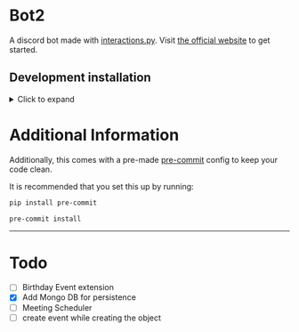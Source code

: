 # Bot2

A discord bot made with [interactions.py](https://github.com/interactions-py/interactions.py).
Visit [the official website](https://interactions-py.github.io/interactions.py/) to get started.

## Development installation

<details>
<summary>Click to expand</summary>

### Mongodb

You can either use a local mongodb instance or use mongodb atlas.

#### Local

1. Install mongodb on your machine ([Windows](https://docs.mongodb.com/manual/tutorial/install-mongodb-on-windows/),
   [Mac](https://docs.mongodb.com/manual/tutorial/install-mongodb-on-os-x/),
   [Linux](https://docs.mongodb.com/manual/administration/install-on-linux/))
2. Create a database called `bot2`

### Python

0. Clone this repository and, if needed, check out the appropriate feature branch.

0.1. You will need your own Discord bot account with a token. See [here](https://interactions-py.github.io/interactions.py/Guides/02%20Creating%20Your%20Bot/).


1. Create a virtual environment

2. Install packages using either poetry or pip `poetry install` or `pip install -r requirements.txt`

3. Change the name of `src/example_config.py` to `src/config.py` and fill in the required fields (Mandatory fields
   below)
    - DEV_GUILD_ID
    - DEV_CHANNEL_ID
    - DEV_ROLE_ID
    - MONGO_MODE (see below)
      
4. Change the name of `.env.example` to `.env` and fill in the required fields (Mandatory fields below)
    - PROJECT_NAME
    - DISCORD_TOKEN
    - MONGO_LOCAL_URI or MONGO_URI and MONGO_CERT_PATH (see below)

5. [Option 1] If you want to use mongo db locally.

    - Set MONGO_LOCAL_URI in `.env`. (Add db name at the end example: `mongodb://localhost:27017/DATABASE_NAME`)
    - Set MONGO_MODE = 'localhost' in `src/config.py`.

5. [Option 2] If you want to use mongodb atlas
    - Set in `.env`:
        - MONGO_URI (Add db name at the end
          example: `mongodb+srv://<cluster-url>/DATABASE_NAME?authSource=%24external&authMechanism=MONGODB-X509&retryWrites=true&w=majority`)
        - MONGO_CERT_PATH
    - Set in `src/config.py`:
        - MONGO_MODE = "atlas" (from localhost to atlas)

6. Start the bot. Be in the repository root directory.

```bash
python src/main.py
```

</details>

# Additional Information

Additionally, this comes with a pre-made [pre-commit](https://pre-commit.com) config to keep your code clean.

It is recommended that you set this up by running:

```bash
pip install pre-commit
```

```bash
pre-commit install
```

---

# Todo

- [ ] Birthday Event extension
- [x] Add Mongo DB for persistence
- [ ] Meeting Scheduler
- [ ] create event while creating the object
